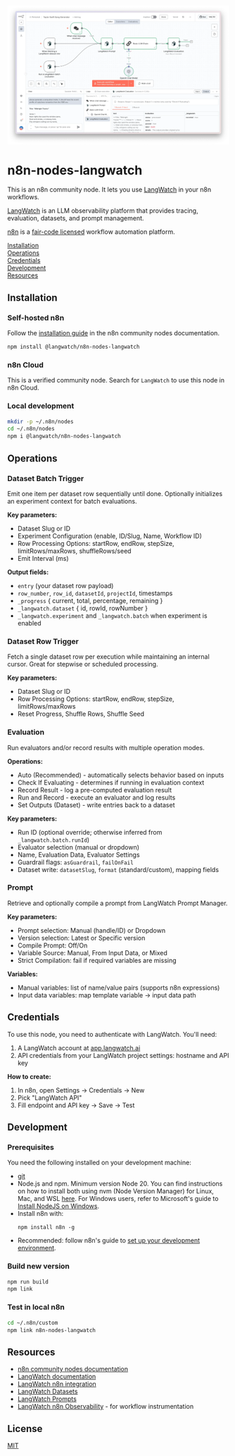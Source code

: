 ![LangWatch + n8n](assets/cover.webp)

# n8n-nodes-langwatch

This is an n8n community node. It lets you use [LangWatch](https://langwatch.ai) in your n8n workflows.

[LangWatch](https://langwatch.ai) is an LLM observability platform that provides tracing, evaluation, datasets, and prompt management.

[n8n](https://n8n.io/) is a [fair-code licensed](https://docs.n8n.io/reference/license/) workflow automation platform.

[Installation](#installation)  
[Operations](#operations)  
[Credentials](#credentials)  
[Development](#development)  
[Resources](#resources)

## Installation

### Self-hosted n8n
Follow the [installation guide](https://docs.n8n.io/integrations/community-nodes/installation/) in the n8n community nodes documentation.

```bash
npm install @langwatch/n8n-nodes-langwatch
```

### n8n Cloud
This is a verified community node. Search for `LangWatch` to use this node in n8n Cloud.

### Local development
```bash
mkdir -p ~/.n8n/nodes
cd ~/.n8n/nodes
npm i @langwatch/n8n-nodes-langwatch
```

## Operations

### Dataset Batch Trigger
Emit one item per dataset row sequentially until done. Optionally initializes an experiment context for batch evaluations.

**Key parameters:**
- Dataset Slug or ID
- Experiment Configuration (enable, ID/Slug, Name, Workflow ID)
- Row Processing Options: startRow, endRow, stepSize, limitRows/maxRows, shuffleRows/seed
- Emit Interval (ms)

**Output fields:**
- `entry` (your dataset row payload)
- `row_number`, `row_id`, `datasetId`, `projectId`, timestamps
- `_progress` { current, total, percentage, remaining }
- `_langwatch.dataset` { id, rowId, rowNumber }
- `_langwatch.experiment` and `_langwatch.batch` when experiment is enabled

### Dataset Row Trigger
Fetch a single dataset row per execution while maintaining an internal cursor. Great for stepwise or scheduled processing.

**Key parameters:**
- Dataset Slug or ID
- Row Processing Options: startRow, endRow, stepSize, limitRows/maxRows
- Reset Progress, Shuffle Rows, Shuffle Seed

### Evaluation
Run evaluators and/or record results with multiple operation modes.

**Operations:**
- Auto (Recommended) - automatically selects behavior based on inputs
- Check If Evaluating - determines if running in evaluation context
- Record Result - log a pre-computed evaluation result
- Run and Record - execute an evaluator and log results
- Set Outputs (Dataset) - write entries back to a dataset

**Key parameters:**
- Run ID (optional override; otherwise inferred from `_langwatch.batch.runId`)
- Evaluator selection (manual or dropdown)
- Name, Evaluation Data, Evaluator Settings
- Guardrail flags: `asGuardrail`, `failOnFail`
- Dataset write: `datasetSlug`, `format` (standard/custom), mapping fields

### Prompt
Retrieve and optionally compile a prompt from LangWatch Prompt Manager.

**Key parameters:**
- Prompt selection: Manual (handle/ID) or Dropdown
- Version selection: Latest or Specific version
- Compile Prompt: Off/On
- Variable Source: Manual, From Input Data, or Mixed
- Strict Compilation: fail if required variables are missing

**Variables:**
- Manual variables: list of name/value pairs (supports n8n expressions)
- Input data variables: map template variable → input data path

## Credentials

To use this node, you need to authenticate with LangWatch. You'll need:

1. A LangWatch account at [app.langwatch.ai](https://app.langwatch.ai)
2. API credentials from your LangWatch project settings: hostname and API key

**How to create:**
1. In n8n, open Settings → Credentials → New
2. Pick "LangWatch API"
3. Fill endpoint and API key → Save → Test

## Development

### Prerequisites
You need the following installed on your development machine:

- [git](https://git-scm.com/downloads)
- Node.js and npm. Minimum version Node 20. You can find instructions on how to install both using nvm (Node Version Manager) for Linux, Mac, and WSL [here](https://github.com/nvm-sh/nvm). For Windows users, refer to Microsoft's guide to [Install NodeJS on Windows](https://docs.microsoft.com/en-us/windows/dev-environment/javascript/nodejs-on-windows).
- Install n8n with:
  ```
  npm install n8n -g
  ```
- Recommended: follow n8n's guide to [set up your development environment](https://docs.n8n.io/integrations/creating-nodes/build/node-development-environment/).

### Build new version
```bash
npm run build
npm link
```

### Test in local n8n
```bash
cd ~/.n8n/custom
npm link n8n-nodes-langwatch
```

## Resources

- [n8n community nodes documentation](https://docs.n8n.io/integrations/#community-nodes)
- [LangWatch documentation](https://docs.langwatch.ai)
- [LangWatch n8n integration](https://docs.langwatch.ai/integrations/n8n)
- [LangWatch Datasets](https://docs.langwatch.ai/datasets/overview)
- [LangWatch Prompts](https://docs.langwatch.ai/features/prompt-versioning#prompt-versioning)
- [LangWatch n8n Observability](https://github.com/langwatch/n8n-observability) - for workflow instrumentation

## License

[MIT](./LICENSE.md)
